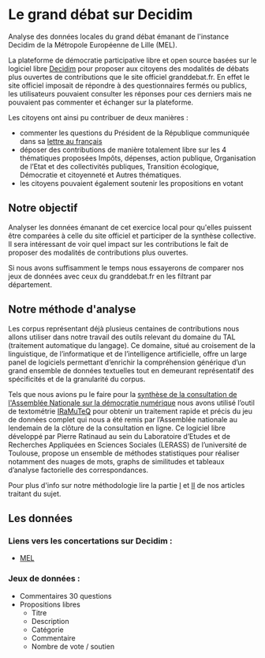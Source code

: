 # Le grand débat sur Decidim
Analyse des données locales du grand débat émanant de l'instance Decidim de la Métropole Européenne de Lille (MEL).

La plateforme de démocratie participative libre et open source basées sur le logiciel libre [Decidim](https://decidim.org) pour proposer aux citoyens des modalités de débats plus ouvertes de contributions que le site officiel granddebat.fr. En effet le site officiel imposait de répondre à des questionnaires fermés ou publics, les utilisateurs pouvaient consulter les réponses pour ces derniers mais ne pouvaient pas commenter et échanger sur la plateforme.

Les citoyens ont ainsi pu contribuer de deux manières : 

- commenter les  questions du Président de la République communiquée dans sa [lettre au français](https://www.elysee.fr/emmanuel-macron/2019/01/13/lettre-aux-francais)
- déposer des contributions de manière totalement libre sur les 4 thématiques proposées Impôts, dépenses, action publique, Organisation de l’Etat et des collectivités publiques, Transition écologique, Démocratie et citoyenneté et Autres thématiques.
- les citoyens pouvaient également soutenir les propositions en votant

## Notre objectif
Analyser les données émanant de  cet exercice local pour qu'elles puissent être comparées à celle du site officiel et participer de la synthèse collective. Il sera intéressant de voir quel impact sur les contributions le fait de proposer des modalités de contributions plus ouvertes.

Si nous avons suffisamment le temps nous essayerons de comparer nos jeux de données avec ceux du granddebat.fr en les filtrant par département.

## Notre méthode d'analyse
Les corpus représentant déjà plusieus centaines de contributions nous allons utiliser dans notre travail des outils relevant du domaine du TAL (traitement automatique du langage). Ce domaine, situé au croisement de la linguistique, de l’informatique et de l’intelligence artificielle, offre un large panel de logiciels permettant d’enrichir la compréhension générique d’un grand ensemble de données textuelles tout en demeurant représentatif des spécificités et de la granularité du corpus. 

Tels que nous avions pu le faire pour la [synthèse de la consultation de l'Assemblée Nationale sur la démocratie numérique](http://www2.assemblee-nationale.fr/static/reforme-an/democratie/Rapport-democratie-2017-11-22.pdf) nous avons utilisé l’outil de textométrie [IRaMuTeQ](http://iramuteq.org/) pour obtenir un traitement rapide et précis du jeu de données complet qui nous a été remis par l’Assemblée nationale au lendemain de la clôture de la consultation en ligne. Ce logiciel libre développé par Pierre Ratinaud au sein du Laboratoire d’Etudes et de Recherches Appliquées en Sciences Sociales (LERASS) de l’université de Toulouse, propose un ensemble de méthodes statistiques pour réaliser notamment des nuages de mots, graphs de similitudes et tableaux d’analyse factorielle des correspondances. 

Pour plus d'info sur notre méthodologie lire la partie [I](https://medium.com/open-source-politics/pour-une-lecture-repens%C3%A9e-des-concertations-gr%C3%A2ce-au-traitement-automatique-des-langues-8d73977b0112?source=collection_home---4------0---------------------) et [II](https://medium.com/open-source-politics/les-innovations-m%C3%A9thodologiques-utilis%C3%A9es-par-osp-pour-lanalyse-des-discours-23a4165fbcfc?source=collection_home---4------1---------------------) de nos articles traitant du sujet.

## Les données
### Liens vers les concertations sur Decidim :
- [MEL](https://participation.lillemetropole.fr/processes/granddebatmel)

### Jeux de données :
- Commentaires 30 questions 
- Propositions libres
  - Titre
  - Description
  - Catégorie
  - Commentaire  
  - Nombre de vote / soutien 

